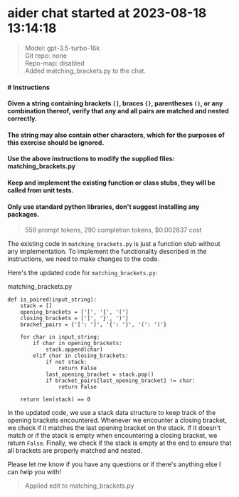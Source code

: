 
# aider chat started at 2023-08-18 13:14:18

> Model: gpt-3.5-turbo-16k  
> Git repo: none  
> Repo-map: disabled  
> Added matching_brackets.py to the chat.  

#### # Instructions  
####   
#### Given a string containing brackets `[]`, braces `{}`, parentheses `()`, or any combination thereof, verify that any and all pairs are matched and nested correctly.  
#### The string may also contain other characters, which for the purposes of this exercise should be ignored.  
####   
#### ####  
####   
#### Use the above instructions to modify the supplied files: matching_brackets.py  
#### Keep and implement the existing function or class stubs, they will be called from unit tests.  
#### Only use standard python libraries, don't suggest installing any packages.  
> 559 prompt tokens, 290 completion tokens, $0.002837 cost  

The existing code in `matching_brackets.py` is just a function stub without any implementation. To implement the functionality described in the instructions, we need to make changes to the code.

Here's the updated code for `matching_brackets.py`:

matching_brackets.py
```
def is_paired(input_string):
    stack = []
    opening_brackets = ['[', '{', '(']
    closing_brackets = [']', '}', ')']
    bracket_pairs = {'[': ']', '{': '}', '(': ')'}

    for char in input_string:
        if char in opening_brackets:
            stack.append(char)
        elif char in closing_brackets:
            if not stack:
                return False
            last_opening_bracket = stack.pop()
            if bracket_pairs[last_opening_bracket] != char:
                return False

    return len(stack) == 0
```

In the updated code, we use a stack data structure to keep track of the opening brackets encountered. Whenever we encounter a closing bracket, we check if it matches the last opening bracket on the stack. If it doesn't match or if the stack is empty when encountering a closing bracket, we return `False`. Finally, we check if the stack is empty at the end to ensure that all brackets are properly matched and nested.

Please let me know if you have any questions or if there's anything else I can help you with!

> Applied edit to matching_brackets.py  
